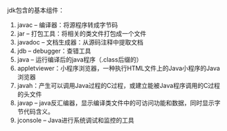 jdk包含的基本组件：

1. javac – 编译器：将源程序转成字节码
2. jar – 打包工具：将相关的类文件打包成一个文件
3. javadoc – 文档生成器：从源码注释中提取文档
4. jdb – debugger：查错工具 
5. java – 运行编译后的java程序（.class后缀的）
6. appletviewer：小程序浏览器，一种执行HTML文件上的Java小程序的Java浏览器
7. javah：产生可以调用Java过程的C过程，或建立能被Java程序调用的C过程的头文件
8. javap – java反汇编器，显示编译类文件中的可访问功能和数据，同时显示字节代码含义。
9. jconsole – Java进行系统调试和监控的工具